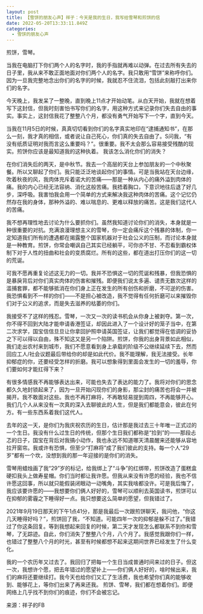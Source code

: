 ```yaml
---
layout: post
title: 【雪饼的朋友心声】祥子：今天是我的生日，我写给雪琴和煎饼的信
date: 2022-05-20T13:33:11.849Z
categories:
  - 雪饼的朋友心声
---
```

煎饼，雪琴。

当我在电脑打下你们两个人的名字时，我的手指就再难以动弹。在过去所有失去的日子里，我从来不敢正面地面对你们两个人的名字。我只敢用“雪饼”来称呼你们。因为一旦我完整地念出你们的名字的时候，我就忍不住流泪，包括此刻敲打出来你们的名字。

今天晚上，我发呆了一整晚，直到晚上11点才开始动笔。从白天开始，我就在想着写下这封信，但我时刻害怕书写你们的名字，用这种方式来记录你们失去自由的事实。事实上，这封信我花了整整八个月，都没有勇气开始写下一个字，直到今天。

当我在11月5日的时候，真真切切看到你们的名字真实地印在“逮捕通知书”，在那么一刻，我才真的相信，或者说让自己死心，你们真的失去自由了。S问我，“有没有纸质证明对我而言这么重要吗？”。很重要。我不太会那么容易接受残酷的现实。煎饼你应该是最知道我的这种执着。
我该怎么消化你们的消失？

在你们消失后的两天，是中秋节。我去一个高层的天台上参加朋友的一个中秋聚餐。所以又聊起了你们。我只能泛泛地谈起你们的事情。可是当我站在天台边缘，吹着秋夜的风，我肉体充斥着诺大的苦痛——那是一种从内心的痛外溢到肉体的痛。我的内心已经无法容纳、消化这般苦痛。我捂着胸口，下意识地往后退了好几步，深呼吸。我害怕我会用一个简单的方式来解决我这种肉体的苦痛。这个记忆仍然存在我的身体，那种外溢的、难以喘息的、更难以释放的痛苦。这是我们这代人的苦痛。

我不想再理性地去讨论为什么要抓你们。虽然我知道讨论你们的消失，本身就是一种很重要的对抗。充满浪漫理想主义的雪琴，你一定会痛斥这个残暴的体制，你一定知道我们所有的遭遇都在揭露整个国家机器对于社会公义的压制，而讨论本身就是一种教育。煎饼，你常会嘲讽自己其实已经躺平，可你亦不甘、不忍看到霸权体制下对于人性的扭曲和社会的变质腐烂。所有的这些，都在道出打压你们的这一切的荒诞。

可我不愿再重复论述这无力的一切。我并不恐惧这一切的荒诞和残暴，但我恐惧的是暴戾背后对你们真实肉体的伤害和摧残。即便我们说太多遍、谴责无数次这样的滥捕套罪，都不能够抵消在你们身上正在发生的所有创伤和折磨，不可逆的伤害。我恐惧看到不一样的你们——不是担心被改造，我不觉得有任何折磨可以来摧毁你们对于公义的追求，而是失去滋养的枯萎的你们。

我接受不了这样的残忍。雪琴，一次又一次的读书机会从你身上被剥夺。第一次，你不得不回到大陆才能申请香港签证，却因此进入了一个设计好的笼子当中，在第二次求学，国宝信信旦旦让你拿回护照申请英国签证，让我们都觉得在低调的妥协之下可以得以自由，殊不知这又是另一个陷阱。煎饼，你我的出身背景如此相似，我们走出农村来到城市，我们不愿意看到身上承载的阶级不公继续延续下去，然而回应工人/社会议题最后带给你的却是如此代价。我不能理解，我无法接受。长年抑郁症的你，还要经受怎样的折磨。我可以想象得到里面会发生的一切的羞辱，你们要如何才能扛得下来？

有很多情感我不再能够表达出来，可能也失去了表达的能力了。我将对你们的思念都久久地封锁起来了，因为一旦开始闪现你们的身影，那尘封的痛苦也将会一并被揭开。我不敢面对这些。我也不再打麻将，不再敢轻易提到周四，不再能够开心。我们几个人从来没有一次真的深入去聊彼此的人生，但是我们都能意会，彼此在何方。有一些东西系着我们这代人。

去年的这一天，是你们为我庆祝农历的生日，估计那是我过去三十年唯一正式过的一个生日。我没有什么过生日的传统，但那个生日我们都称是“捡到”的——那段忐忑的日子，国宝在背后对我搞小动作，我也永远不知道哪天清晨醒来还能够从容地拉开窗帘。我或许有恐惧，但至少“打麻将”成了我们彼此的支持。每一个人“29岁”都有一个坎，没想到我的那一年迎接的是你们的消失。

雪琴用蜡烛画了我“29”岁的标记，给我绑上了“斗争”的红绑带，煎饼改造了蛋糕盒硬扣我头上做寿星帽。你们当时都让我许愿。但我从来没有许愿的经验，我也不信许愿这回事，所以就只能假装闭眼动一动嘴角，其实我啥都没许。可是我后悔了，我应该要许愿的——我想要你们俩人好好的，雪琴可以顺利去英国读书，煎饼可以在抑郁的雾霾之下睡得好一点。我只想要这么简单的愿望，但我错过了。

2021年9月19日那天的下午1点41分，那是我最后一次跟煎饼聊天，我问他，“你这几天睡得好吗？”，煎饼回了我，“不知道。可能四年一次的抑郁是躲不过了。”我错过了你这条回复。等到我想起来回复的时候，第二天才发现怎么都联系不到你和雪琴，了无踪迹。自此，你们消失了整整八个月，八个月了。我感觉我跟你们一样，也错过了整整八个月的时光，甚至有时候都想不起来这期间世界已经发生了什么变化。

我的一个农历年又过去了。我回归了把每一个生日当成普通时间来过的日子。但这一次，我想许个愿，把去年错过的愿望补上——你们俩人好好的，啥时候出来，我们的麻将还要继续打。我今天也给你们又汇了生活费，我也希望你们真的能够收到、能够花上，等你们出来了再来还我。
煎饼、雪琴，我们都在想着你们。即便网络上几乎找不到你们的痕迹，你们不会被忘记。

来源：祥子的FB